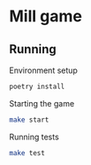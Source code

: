 # Mill game

## Running

Environment setup
```bash
poetry install
```

Starting the game

```bash
make start
```

Running tests

```bash
make test
```
